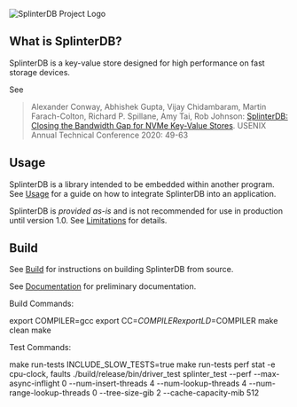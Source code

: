 ![SplinterDB Project Logo](docs/images/splinterDB-logo.png)

## What is SplinterDB?
SplinterDB is a key-value store designed for high performance on fast storage devices.

See
> Alexander Conway, Abhishek Gupta, Vijay Chidambaram, Martin Farach-Colton, Richard P. Spillane, Amy Tai, Rob Johnson:
[SplinterDB: Closing the Bandwidth Gap for NVMe Key-Value Stores](https://www.usenix.org/conference/atc20/presentation/conway). USENIX Annual Technical Conference 2020: 49-63

## Usage
SplinterDB is a library intended to be embedded within another program.  See [Usage](docs/usage.md) for a guide on how to integrate SplinterDB into an application.

SplinterDB is *provided as-is* and is not recommended for use in production until version 1.0. See [Limitations](docs/limitations.md) for details.

## Build
See [Build](docs/build.md) for instructions on building SplinterDB from source.

See [Documentation](docs/README.md) for preliminary documentation.

Build Commands:

export COMPILER=gcc 
export CC=$COMPILER
export LD=$COMPILER
make clean 
make 

Test Commands:

make run-tests
INCLUDE_SLOW_TESTS=true make run-tests
perf stat -e cpu-clock, faults ./build/release/bin/driver_test splinter_test --perf --max-async-inflight 0 --num-insert-threads 4 --num-lookup-threads 4 --num-range-lookup-threads 0 --tree-size-gib 2 --cache-capacity-mib 512


